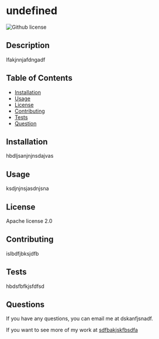 # undefined
  ![Github license](https://img.shields.io/badge/license-Apache%20license%202.0-blue.svg)

  ## Description
  lfakjnnjafdngadf


  ## Table of Contents
  - [Installation](#installation)
  - [Usage](#usage)
  - [License](#license)
  - [Contributing](#contributing)
  - [Tests](#tests)
  - [Question](#questions)

  ## Installation
  hbdljsanjnjnsdajvas

  ## Usage
  ksdjnjnsjasdnjsna

  ## License
  Apache license 2.0

  ## Contributing
  islbdfjbksjdfb

  ## Tests 
  hbdsfbfkjsfdfsd

  ## Questions
  If you have any questions, you can email me at dskanfjsnadf.
  
 If you want to see more of my work at [sdfbakjskfbsdfa](https://github.com/sdfbakjskfbsdfa)
